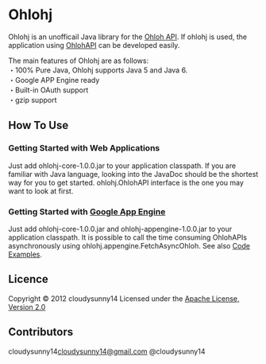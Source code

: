 Ohlohj
======================
Ohlohj is an unofficail Java library for the [Ohloh API](https://www.ohloh.net/).
If ohlohj is used, the application using [OhlohAPI](https://www.ohloh.net/) can be developed easily. 

The main features of Ohlohj are as follows:  
・100% Pure Java, Ohlohj supports Java 5 and Java 6.  
・Google APP Engine ready  
・Built-in OAuth support  
・gzip support  
   
How To Use
------
###  Getting Started with Web Applications ###
Just add ohlohj-core-1.0.0.jar to your application classpath.
If you are familiar with Java language, looking into the JavaDoc should be the shortest way for you to get started.
ohlohj.OhlohAPI interface is the one you may want to look at first.

### Getting Started with [Google App Engine](https://developers.google.com/appengine/) ###
Just add ohlohj-core-1.0.0.jar and ohlohj-appengine-1.0.0.jar to your application classpath.
It is possible to call the time consuming OhlohAPIs asynchronously using
ohlohj.appengine.FetchAsyncOhloh. See also [Code Examples](https://github.com/cloudysunny14/Ohlohj/wiki/Code-Examples).
 
Licence
----------
Copyright &copy; 2012 cloudysunny14
Licensed under the [Apache License, Version 2.0][Apache]
 
[Apache]: http://www.apache.org/licenses/LICENSE-2.0

Contributors
----------
cloudysunny14<cloudysunny14@gmail.com> @cloudysunny14